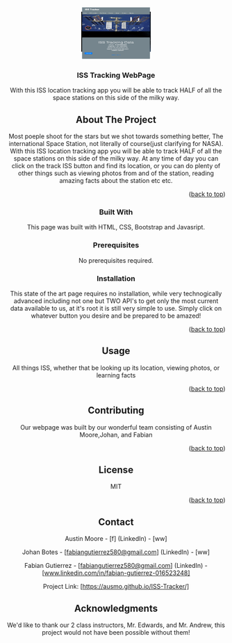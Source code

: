 <a name="readme-top"></a>

<!-- PROJECT LOGO -->
<br />
<div align="center">
  <a href="https://ausmo.github.io/ISS-Tracker/">
    <img src= "./AssetsFolder/ISSScreenshot.png" alt="Logo" width="160" height="120">
  </a>

  <h3 align="center">ISS Tracking WebPage</h3>

  <p align="center">
    With this ISS location tracking app you will be able to track HALF of all the space stations on this side of the milky way. 
    <br />



<!-- ABOUT THE PROJECT -->
## About The Project
   Most poeple shoot for the  stars but we shot towards something better, The international Space Station, not literally of course(just clarifying for NASA). With this ISS location tracking app you will be able to track HALF of all the space stations on this side of the milky way. At any time of day you can click on the track ISS button and find its location, or you can do plenty of other things such as viewing photos from and of the station, reading amazing facts about the station etc etc.




<p align="right">(<a href="#readme-top">back to top</a>)</p>



### Built With

This page was built with HTML, CSS, Bootstrap and Javasript.



### Prerequisites


No prerequisites required.

### Installation

This state of the art page requires no installation, while very technogically advanced including not one but TWO API's to get only the most current data available to us, at it's root it is still very simple to use. Simply click on whatever button you desire and be prepared to be amazed!

<p align="right">(<a href="#readme-top">back to top</a>)</p>



<!-- USAGE EXAMPLES -->
## Usage
All things ISS, whether that be looking up its location, viewing photos, or learning facts
<p align="right">(<a href="#readme-top">back to top</a>)</p>





<!-- CONTRIBUTING -->
## Contributing

Our webpage was built by our wonderful team consisting of Austin Moore,Johan, and Fabian

<p align="right">(<a href="#readme-top">back to top</a>)</p>



<!-- LICENSE -->
## License

MIT 

<p align="right">(<a href="#readme-top">back to top</a>)</p>



<!-- CONTACT -->
## Contact

Austin Moore - [f]
(LinkedIn) - [ww]

Johan Botes - [fabiangutierrez580@gmail.com]
(LinkedIn) - [ww]

Fabian Gutierrez - [fabiangutierrez580@gmail.com]
(LinkedIn) - [www.linkedin.com/in/fabian-gutierrez-016523248]


Project Link: [https://ausmo.github.io/ISS-Tracker/]






<!-- ACKNOWLEDGMENTS -->
## Acknowledgments
We'd like to thank our 2 class instructors, Mr. Edwards, and Mr. Andrew, this project would not have been possible without them!


<!-- MARKDOWN LINKS & IMAGES -->
